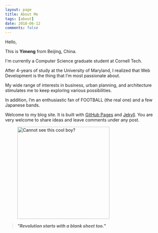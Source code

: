 ```yaml
---
layout: page
title: About Me
tags: [about]
date: 2018-06-12
comments: false
---
```


Hello,

This is <b>Yimeng</b> from Beijing, China.

I'm currently a Computer Science graduate student at Cornell Tech.

After 4-years of study at the University of Maryland, I realized that Web Development is the thing that I’m most passionate about.

My wide range of interests in business, urban planning, and architecture stimulates me to keep exploring various possibilities.

In addition, I’m an enthusiastic fan of FOOTBALL (the real one) and a few Japanese bands.

Welcome to my blog site. It is built with <a href="https://pages.github.com/">GitHub Pages</a> and <a href="https://www.jekyll.com/">Jekyll</a>. You are very welcome to share ideas and leave comments under any post.

<figure>
	<img src="https://user-images.githubusercontent.com/11435445/41336095-bc6de416-6f1d-11e8-82ce-57709a57b3af.jpg" alt="Cannot see this cool boy?" width="300" height="300">
</figure>

> <b><i>"Revolution starts with a blank sheet too."</i></b>
